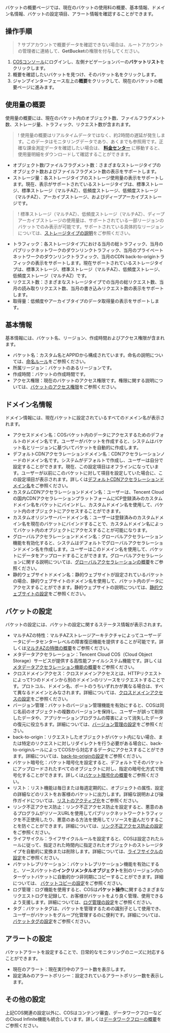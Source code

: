 
バケットの概要ページでは、現在のバケットの使用料の概要、基本情報、ドメイン名情報、バケットの設定項目、アラート情報を確認することができます。


## 操作手順

>? サブアカウントで概要データを確認できない場合は、ルートアカウントの管理者に連絡して、**GetBucket**の権限を付与してください。
>

1. [COSコンソール](https://console.cloud.tencent.com/cos5)にログインし、左側ナビゲーションバーの**バケットリスト**をクリックします。
2. 概要を確認したいバケットを見つけ、そのバケット名をクリックします。
3. ジャンプインターフェース左上の**概要**をクリックして、現在のバケットの概要ページに進みます。

## 使用量の概要

使用量の概要には、現在のバケット内のオブジェクト数、ファイルフラグメント数、ストレージ量、トラフィック、リクエスト数が含まれます。

>! 使用量の概要はリアルタイムデータではなく、約2時間の遅延が発生します。このデータはモニタリングデータであり、あくまでも参照用です。正確な課金測定データを確認したい場合は、 [**料金センター**](https://console.cloud.tencent.com/expense/bill/dosageDownload) に移動すると、使用量明細をダウンロードして確認することができます。
>

- オブジェクト数/ファイルフラグメント数：さまざまなストレージタイプのオブジェクト数およびファイルフラグメント数の表示をサポートします。
- ストレージ量：各ストレージタイプのストレージ使用量の表示をサポートします。現在、表示がサポートされているストレージタイプは、標準ストレージ、標準ストレージ（マルチAZ）、低頻度ストレージ、低頻度ストレージ（マルチAZ）、アーカイブストレージ、およびディープアーカイブストレージです。
>! 標準ストレージ（マルチAZ）、低頻度ストレージ（マルチAZ）、ディープアーカイブストレージの使用量は、サポートされている一部リージョンのバケットでのみ表示が可能です。サポートされている具体的なリージョンについては、[ストレージタイプの説明](https://intl.cloud.tencent.com/document/product/436/30925)をご参照ください。
>
- トラフィック：各ストレージタイプにおける当月の総トラフィック、当月のパブリックネットワークのダウンリンクトラフィック、当月のプライベートネットワークのダウンリンクトラフィック、当月のCDN back-to-originトラフィックの表示をサポートします。現在サポートされているストレージタイプは、標準ストレージ、標準ストレージ（マルチAZ）、低頻度ストレージ、低頻度ストレージ（マルチAZ）です。
- リクエスト数：さまざまなストレージタイプでの当月の総リクエスト数、当月の読み取りリクエスト数、当月の書き込みリクエスト数の表示をサポートします。
- 取得量：低頻度やアーカイブタイプのデータ取得量の表示をサポートします。

## 基本情報

基本情報には、バケット名、リージョン、作成時間およびアクセス権限が含まれます。

- バケット名：カスタム名とAPPIDから構成されています。命名の説明については、[命名ルール](https://intl.cloud.tencent.com/document/product/436/13312)をご参照ください。
- 所属リージョン：バケットのあるリージョンです。
- 作成時間：バケットの作成時間です。
- アクセス権限：現在のバケットのアクセス権限です。権限に関する説明については、[バケットのアクセス権限](https://intl.cloud.tencent.com/document/product/436/13315)をご参照ください。

## ドメイン名情報

ドメイン情報には、現在バケットに設定されているすべてのドメイン名が表示されます。

- アクセスドメイン名：COSバケット内のデータにアクセスするためのデフォルトのドメイン名です。ユーザーがバケットを作成すると、システムはバケット名とリージョンに基づいてバケットを自動的に作成します。
- デフォルトCDNアクセラレーションドメイン名：CDNアクセラレーションノードのドメイン名です。システムがデフォルトで作成し、ユーザーは自分で設定することができます。現在、この設定項目はオフラインになっています。ユーザーが以前にこのバケットに対して項目を設定していた場合に、この設定項目が表示されます。詳しくは[デフォルトCDNアクセラレーションドメイン名](https://intl.cloud.tencent.com/document/product/436/31506)をご参照ください。
- カスタムCDNアクセラレーションドメイン名：ユーザーは、Tencent Cloudの国内CDNアクセラレーションプラットフォームにICP登録済みのカスタムドメイン名をバケットにバインドし、カスタムドメイン名を使用して、バケット内のオブジェクトにアクセスすることができます。
- カスタムオリジンサーバードメイン名：ユーザーは登録済みのカスタムドメイン名を現在のバケットにバインドすることで、カスタムドメイン名によってバケット内のオブジェクトにアクセスすることが可能になります。
- グローバルアクセラレーションドメイン名：グローバルアクセラレーション機能を有効化すると、システムはデフォルトでグローバルアクセラレーションドメイン名を作成します。ユーザーはこのドメイン名を使用して、バケットにデータをアップロードすることができます。グローバルアクセラレーションに関する説明については、[グローバルアクセラレーションの概要](https://intl.cloud.tencent.com/document/product/436/33409)をご参照ください。
- 静的ウェブサイトドメイン名：静的ウェブサイトが設定されているバケットの場合、静的ウェブサイトのドメイン名を使用して、バケット内のデータにアクセスすることができます。静的ウェブサイトの説明については、[静的ウェブサイトの設定](https://intl.cloud.tencent.com/document/product/436/14984)をご参照ください。

## バケットの設定

バケットの設定には、バケットの設定に関するステータス情報が表示されます。

- マルチAZの特性：マルチAZストレージアーキテクチャによってユーザーデータにデータセンターレベルの障害復旧機能を提供することが可能です。詳しくは[マルチAZの特徴の概要](https://intl.cloud.tencent.com/document/product/436/35208)をご参照ください。
- メタデータアクセラレーション：Tencent Cloud COS（Cloud Object Storage）サービスが提供する高性能ファイルシステム機能です。詳しくは [メタデータアクセラレーション機能の概要](https://intl.cloud.tencent.com/document/product/436/43305)をご参照ください。
- クロスドメインアクセス：クロスドメインアクセスとは、HTTPリクエストによって1つのドメインから別のドメインのリソースをリクエストすることです。プロトコル、ドメイン名、ポートのうちいずれかが異なる場合は、すべて異なるドメインとみなされます。詳細については、[クロスドメインアクセスの設定](https://intl.cloud.tencent.com/document/product/436/13318)をご参照ください。
- バージョン管理：バケットのバージョン管理機能を有効にすると、COSは同じ名前のオブジェクトの複数のバージョンを保持し、ユーザーが誤って削除したデータや、アプリケーションプログラムの障害によって消失したデータの復元に役立ちます。詳細については、[バージョン管理の設定](https://intl.cloud.tencent.com/document/product/436/19881)をご参照ください。
- back-to-origin：リクエストしたオブジェクトがバケット内にない場合、または特定のリクエストに対しリダイレクトを行う必要がある場合に、back-to-originルールによってCOSから対応するデータにアクセスすることができます。詳細については、[back-to-originの設定](https://intl.cloud.tencent.com/document/product/436/31508)をご参照ください。
- バケット暗号化：バケット暗号化を設定すると、デフォルトでそのバケットにアップロードされたすべてのオブジェクトに対し、指定の暗号化方式で暗号化することができます。詳しくは[バケット暗号化の概要](https://intl.cloud.tencent.com/document/product/436/33457)をご参照ください。
- リスト：リスト機能は毎日または毎週定期的に、オブジェクトの属性、設定の詳細などのリストをお客様のバケットに出力します。詳細な説明および操作ガイドについては、[リストのアクティブ化](https://intl.cloud.tencent.com/document/product/436/30624)をご参照ください。
- リンク不正アクセス防止：リンク不正アクセス防止を設定すると、悪意のあるプログラムがリソースURLを使用してパブリックネットワークトラフィックを不正使用したり、悪意のある方法を使用してリソースを盗んだりすることを防ぐことができます。詳細については、[リンク不正アクセス防止の設定](https://intl.cloud.tencent.com/document/product/436/13319)をご参照ください。
- ライフサイクル：ライフサイクルルールを設定すると、COSは設定されたルールに従って、指定された時間内に指定されたオブジェクトのストレージタイプを自動的に変換または削除します。詳細については、[ライフサイクルの設定](https://intl.cloud.tencent.com/document/product/436/14605)をご参照ください。
- バケットレプリケーション：バケットレプリケーション機能を有効にすると、ソースバケットの**インクリメンタルオブジェクト**を別のリージョン内のターゲットバケットに自動的かつ非同期にコピーすることができます。詳細については、 [バケットコピーの設定](https://intl.cloud.tencent.com/document/product/436/19235)をご参照ください。
- ログ管理：ログ機能を使用すると、COSは**バケット操作**に関するさまざまなリクエストログを記録して、お客様がバケットをより良く管理、使用できるよう支援します。詳細については、[ログ管理の設定](https://intl.cloud.tencent.com/document/product/436/17040)をご参照ください。
- タグ：バケットタグは、バケットを管理するための識別子として使用でき、ユーザーがバケットをグループ化管理するのに便利です。詳細については、[バケットタグの設定](https://intl.cloud.tencent.com/document/product/436/30928)をご参照ください。



## アラートの設定

バケットアラートを設定することで、日常的なモニタリングのニーズに対応することができます。

- 現在のアラート：現在実行中のアラート数を表示します。
- 設定済みのアラートポリシー：設定されているアラートポリシー数を表示します。


## その他の設定

上記COS関連の設定以外に、COSはコンテンツ審査、データワークフローなどのCloud Infinite機能も統合しています。詳しくは[データワークフローの概要](https://intl.cloud.tencent.com/document/product/436/46387)をご参照ください。


